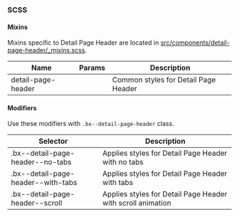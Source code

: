 ### SCSS

#### Mixins

Mixins specific to Detail Page Header are located in [src/components/detail-page-header/_mixins.scss]().

| Name                | Params | Description                         |
|---------------------|--------|-------------------------------------|
| detail-page-header  |        | Common styles for Detail Page Header|


#### Modifiers

Use these modifiers with `.bx--detail-page-header` class.

| Selector                           | Description                                                 |
|------------------------------------|-------------------------------------------------------------|
| .bx--detail-page-header--no-tabs   | Applies styles for Detail Page Header with no tabs          |
| .bx--detail-page-header--with-tabs | Applies styles for Detail Page Header with tabs             |
| .bx--detail-page-header--scroll    | Applies styles for Detail Page Header with scroll animation |
